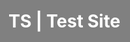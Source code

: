 <!DOCTYPE html>
<html style="background-color:Gray">
  <body>
    <h1 style="color: rgb(255,255,255)"> TS | Test Site </h1>
  </body>
</html>
